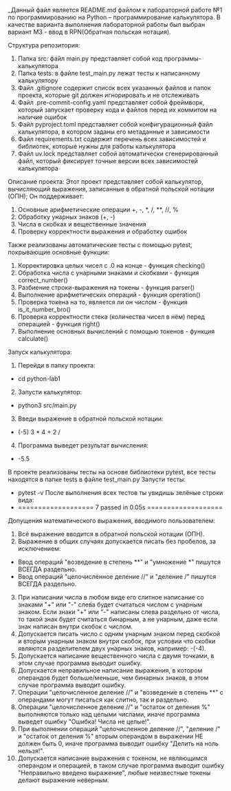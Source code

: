 _Данный файл является README.md файлом к лабораторной работе №1 по программированию на Python – программирование калькулятора. В качестве варианта выполнения лабораторной работы был выбран вариант М3 - ввод в RPN(Обратная польская нотация). 

Структура репозитория:
1. Папка src: файл main.py представляет собой код программы-калькулятора
2. Папка tests: в файле test_main.py лежат тесты к написанному калькулятору
3. Файл .gitignore содержит список всех указанных файлов и папок проекта, которые git должен игнорировать и не отслеживать
4. Файл .pre-commit-config.yaml представляет собой фреймворк, который запускает проверку кода и файлов перед их коммитом на наличие ошибок
5. Файл pyproject.toml представляет собой конфигурационный файл калькулятора, в котором заданы его метаданные и зависимости
6. Файл requirements.txt содержит перечень всех зависимостей и библиотек, которые нужны для работы калькулятора
7. Файл uv.lock представляет собой автоматически сгенерированный файл, который фиксирует точные версии всех зависимостей калькулятора

Описание проекта:
Этот проект представляет собой калькулятор, вычисляющий выражения, записанные в обратной польской нотации (ОПН); Он поддерживает:
1. Основные арифметические операции +, -, *, /, **, //, %
2. Обработку унарных знаков (+, -)
3. Числа в скобках и вещественные значения
4. Проверку корректности выражения и обработку ошибок

Также реализованы автоматические тесты с помощью pytest, покрывающие основные функции:
1. Корректировка целых чисел с .0 на конце - функция checking()
2. Обработка числа с унарными знаками и скобками - функция correct_number()
3. Разбиение строки-выражения на токены - функция parser()
4. Выполнение арифметических операций - функция operation()
5. Проверка токена на то, является ли он числом - функция is_it_number_bro()
6. Проверка корректности стека (количества чисел в нём) перед операцией - функция right()
7. Выполнение основных вычислений с помощью токенов - функция calculate()

Запуск калькулятора:
1. Перейди в папку проекта:
- cd python-lab1
2. Запусти калькулятор:
- python3 src/main.py
3. Введи выражение в обратной польской нотации:
- (-5) 3 * 4 + 2 /
4. Программа выведет результат вычисления:
- -5.5

В проекте реализованы тесты на основе библиотеки pytest, все тесты находятся в папке tests в файле test_main.py
Запусти тесты:
- pytest -v
После выполнения всех тестов ты увидишь зелёные строки вида:
- =================== 7 passed in 0.05s ===================

Допущения математического выражения, вводимого пользователем:
1. Всё выражение вводится в обратной польской нотации (ОПН).
2. Выражение в общих случаях допускается писать без пробелов, за исключением:
- Ввод операций "возведение в степень **" и "умножение *" пишутся ВСЕГДА раздельно.
- Ввод операций "целочисленное деление //" и "деление /" пишутся ВСЕГДА раздельно.
3. При написании числа в любом виде его слитное написание со знаками "+" или "-" слева будет считаться числом с унарным знаком. Если знаки "+" или "-" написаны слева раздельно от числа, то такой знак будет считаться бинарным, а не унарным, даже если знак написан внутри скобок с числом.
4. Допускается писать число с одним унарным знаком перед скобкой и вторым унарным знаком внутри скобок, при условии что скобки являются разделителем двух унарных знаков, например: -(-4).
5. Допускается написание вещественного числа с двумя точками, в этом случае программа выводит ошибку.
6. Допускается неправильное написание выражения, в котором операндов будет больше/меньше, чем бинарных знаков, в этом случае программа выводит ошибку.
7. Операции "целочисленное деление //" и "возведение в степень **" с операндами могут писаться как слитно, так и раздельно.
8. Операции "целочисленное деление //" и "остаток от деления %" выполняются только над целыми числами, иначе программа выведет ошибку "Ошибка! Числа не целые!".
9. При выполнении операций "целочисленное деление //", "деление /" и "остаток от деления %" вторым операндом в выражении НЕ должен быть 0, иначе программа выводит ошибку "Делить на ноль нельзя!".
10. Допускается написание выражения с токеном, не являющимся операндом и операцией, в таком случае программа выводит ошибку "Неправильно введено выражение", любые неизвестные токены делают выражение неверным.
